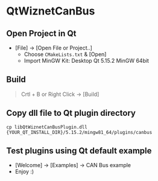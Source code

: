 # QtWiznetCanBus

## Open Project in Qt
- [File] -> [Open File or Project..]
  - Choose `CMakeLists.txt` & [Open]
  - Import MinGW Kit: Desktop Qt 5.15.2 MinGW 64bit

## Build
> Crtl + B or Right Click -> [Build]

## Copy dll file to Qt plugin directory
```
cp libQtWiznetCanBusPlugin.dll {YOUR_QT_INSTALL_DIR}/5.15.2/mingw81_64/plugins/canbus
```

## Test plugins using Qt default example
- [Welcome] -> [Examples] -> CAN Bus example
- Enjoy :)
